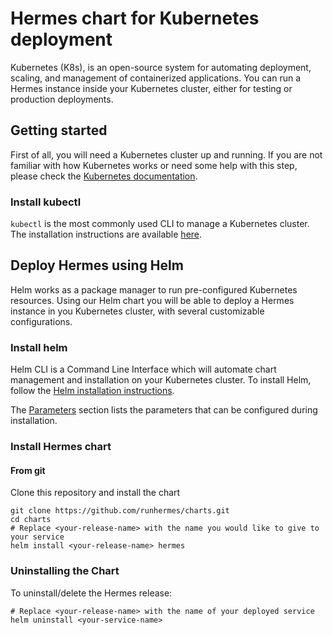 # Hermes chart for Kubernetes deployment

Kubernetes (K8s), is an open-source system for automating deployment, scaling, and management of containerized applications. You can run a Hermes instance inside your Kubernetes cluster, either for testing or production deployments.

## Getting started

First of all, you will need a Kubernetes cluster up and running. If you are not familiar with how Kubernetes works or need some help with this step, please check the [Kubernetes documentation](https://kubernetes.io/docs/home/).

### Install kubectl

`kubectl` is the most commonly used CLI to manage a Kubernetes cluster. The installation instructions are available [here](https://kubernetes.io/docs/tasks/tools/install-kubectl/).

## Deploy Hermes using Helm

Helm works as a package manager to run pre-configured Kubernetes resources. Using our Helm chart you will be able to deploy a Hermes instance in you Kubernetes cluster, with several customizable configurations.

### Install helm

Helm CLI is a Command Line Interface which will automate chart management and installation on your Kubernetes cluster. To install Helm, follow the [Helm installation instructions](https://helm.sh/docs/intro/install/).

The [Parameters](./hermes/README.md#Parameters) section lists the parameters that can be configured during installation.

### Install Hermes chart

#### From git

Clone this repository and install the chart

```shell
git clone https://github.com/runhermes/charts.git
cd charts
# Replace <your-release-name> with the name you would like to give to your service
helm install <your-release-name> hermes
```

### Uninstalling the Chart

To uninstall/delete the Hermes release:

```shell
# Replace <your-release-name> with the name of your deployed service
helm uninstall <your-service-name>
```
